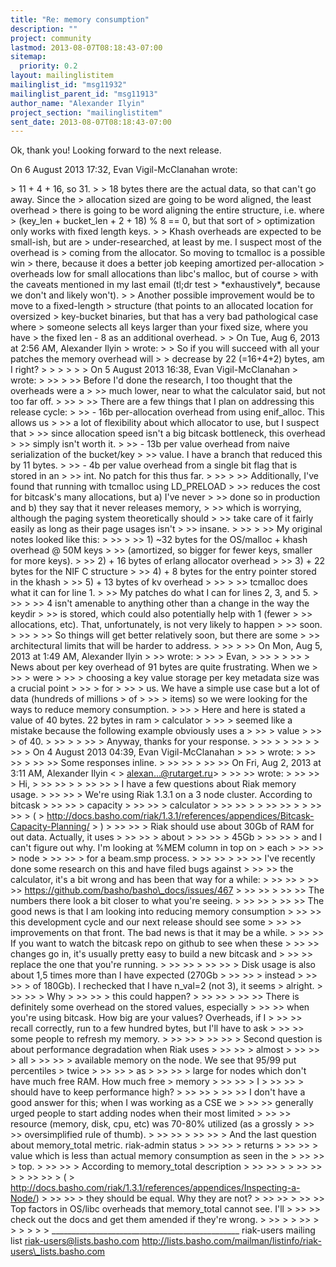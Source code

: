 ```yaml
---
title: "Re: memory consumption"
description: ""
project: community
lastmod: 2013-08-07T08:18:43-07:00
sitemap:
  priority: 0.2
layout: mailinglistitem
mailinglist_id: "msg11932"
mailinglist_parent_id: "msg11913"
author_name: "Alexander Ilyin"
project_section: "mailinglistitem"
sent_date: 2013-08-07T08:18:43-07:00
---
```



Ok, thank you! Looking forward to the next release.

On 6 August 2013 17:32, Evan Vigil-McClanahan  wrote:

&gt; 11 + 4 + 16, so 31.
&gt;
&gt; 18 bytes there are the actual data, so that can't go away. Since the
&gt; allocation sized are going to be word aligned, the least overhead
&gt; there is going to be word aligning the entire structure, i.e. where
&gt; (key\_len + bucket\_len + 2 + 18) % 8 == 0, but that sort of
&gt; optimization only works with fixed length keys.
&gt;
&gt; Khash overheads are expected to be small-ish, but are
&gt; under-researched, at least by me. I suspect most of the overhead is
&gt; coming from the allocator. So moving to tcmalloc is a possible win
&gt; there, because it does a better job keeping amortized per-allocation
&gt; overheads low for small allocations than libc's malloc, but of course
&gt; with the caveats mentioned in my last email (tl;dr test
&gt; \*exhaustively\*, because we don't and likely won't).
&gt;
&gt; Another possible improvement would be to move to a fixed-length
&gt; structure (that points to an allocated location for oversized
&gt; key-bucket binaries, but that has a very bad pathological case where
&gt; someone selects all keys larger than your fixed size, where you have
&gt; the fixed len - 8 as an additional overhead.
&gt;
&gt; On Tue, Aug 6, 2013 at 2:56 AM, Alexander Ilyin 
&gt; wrote:
&gt; &gt; So if you will succeed with all your patches the memory overhead will
&gt; &gt; decrease by 22 (=16+4+2) bytes, am I right?
&gt; &gt;
&gt; &gt;
&gt; &gt; On 5 August 2013 16:38, Evan Vigil-McClanahan 
&gt; wrote:
&gt; &gt;&gt;
&gt; &gt;&gt; Before I'd done the research, I too thought that the overheads were a
&gt; &gt;&gt; much lower, near to what the calculator said, but not too far off.
&gt; &gt;&gt;
&gt; &gt;&gt; There are a few things that I plan on addressing this release cycle:
&gt; &gt;&gt; - 16b per-allocation overhead from using enif\_alloc. This allows us
&gt; &gt;&gt; a lot of flexibility about which allocator to use, but I suspect that
&gt; &gt;&gt; since allocation speed isn't a big bitcask bottleneck, this overhead
&gt; &gt;&gt; simply isn't worth it.
&gt; &gt;&gt; - 13b per value overhead from naive serialization of the bucket/key
&gt; &gt;&gt; value. I have a branch that reduced this by 11 bytes.
&gt; &gt;&gt; - 4b per value overhead from a single bit flag that is stored in an
&gt; &gt;&gt; int. No patch for this thus far.
&gt; &gt;&gt;
&gt; &gt;&gt; Additionally, I've found that running with tcmalloc using LD\_PRELOAD
&gt; &gt;&gt; reduces the cost for bitcask's many allocations, but a) I've never
&gt; &gt;&gt; done so in production and b) they say that it never releases memory,
&gt; &gt;&gt; which is worrying, although the paging system theoretically should
&gt; &gt;&gt; take care of it fairly easily as long as their page usages isn't
&gt; &gt;&gt; insane.
&gt; &gt;&gt;
&gt; &gt;&gt; My original notes looked like this:
&gt; &gt;&gt;
&gt; &gt;&gt; 1) ~32 bytes for the OS/malloc + khash overhead @ 50M keys
&gt; &gt;&gt; (amortized, so bigger for fewer keys, smaller for more keys).
&gt; &gt;&gt; 2) + 16 bytes of erlang allocator overhead
&gt; &gt;&gt; 3) + 22 bytes for the NIF C structure
&gt; &gt;&gt; 4) + 8 bytes for the entry pointer stored in the khash
&gt; &gt;&gt; 5) + 13 bytes of kv overhead
&gt; &gt;&gt;
&gt; &gt;&gt; tcmalloc does what it can for line 1.
&gt; &gt;&gt; My patches do what I can for lines 2, 3, and 5.
&gt; &gt;&gt;
&gt; &gt;&gt; 4 isn't amenable to anything other than a change in the way the keydir
&gt; &gt;&gt; is stored, which could also potentially help with 1 (fewer
&gt; &gt;&gt; allocations, etc). That, unfortunately, is not very likely to happen
&gt; &gt;&gt; soon.
&gt; &gt;&gt;
&gt; &gt;&gt; So things will get better relatively soon, but there are some
&gt; &gt;&gt; architectural limits that will be harder to address.
&gt; &gt;&gt;
&gt; &gt;&gt; On Mon, Aug 5, 2013 at 1:49 AM, Alexander Ilyin 
&gt; &gt;&gt; wrote:
&gt; &gt;&gt; &gt; Evan,
&gt; &gt;&gt; &gt;
&gt; &gt;&gt; &gt; News about per key overhead of 91 bytes are quite frustrating. When we
&gt; &gt;&gt; &gt; were
&gt; &gt;&gt; &gt; choosing a key value storage per key metadata size was a crucial point
&gt; &gt;&gt; &gt; for
&gt; &gt;&gt; &gt; us. We have a simple use case but a lot of data (hundreds of millions
&gt; of
&gt; &gt;&gt; &gt; items) so we were looking for the ways to reduce memory consumption.
&gt; &gt;&gt; &gt; Here and here is stated a value of 40 bytes. 22 bytes in ram
&gt; calculator
&gt; &gt;&gt; &gt; seemed like a mistake because the following example obviously uses a
&gt; &gt;&gt; &gt; value
&gt; &gt;&gt; &gt; of 40.
&gt; &gt;&gt; &gt;
&gt; &gt;&gt; &gt; Anyway, thanks for your response.
&gt; &gt;&gt; &gt;
&gt; &gt;&gt; &gt;
&gt; &gt;&gt; &gt; On 4 August 2013 04:39, Evan Vigil-McClanahan 
&gt; &gt;&gt; &gt; wrote:
&gt; &gt;&gt; &gt;&gt;
&gt; &gt;&gt; &gt;&gt; Some responses inline.
&gt; &gt;&gt; &gt;&gt;
&gt; &gt;&gt; &gt;&gt; On Fri, Aug 2, 2013 at 3:11 AM, Alexander Ilyin &lt;
&gt; alexan...@rutarget.ru&gt;
&gt; &gt;&gt; &gt;&gt; wrote:
&gt; &gt;&gt; &gt;&gt; &gt; Hi,
&gt; &gt;&gt; &gt;&gt; &gt;
&gt; &gt;&gt; &gt;&gt; &gt; I have a few questions about Riak memory usage.
&gt; &gt;&gt; &gt;&gt; &gt; We're using Riak 1.3.1 on a 3 node cluster. According to bitcask
&gt; &gt;&gt; &gt;&gt; &gt; capacity
&gt; &gt;&gt; &gt;&gt; &gt; calculator
&gt; &gt;&gt; &gt;&gt; &gt;
&gt; &gt;&gt; &gt;&gt; &gt;
&gt; &gt;&gt; &gt;&gt; &gt; (
&gt; http://docs.basho.com/riak/1.3.1/references/appendices/Bitcask-Capacity-Planning/
&gt; )
&gt; &gt;&gt; &gt;&gt; &gt; Riak should use about 30Gb of RAM for out data. Actually, it uses
&gt; &gt;&gt; &gt;&gt; &gt; about
&gt; &gt;&gt; &gt;&gt; &gt; 45Gb
&gt; &gt;&gt; &gt;&gt; &gt; and I can't figure out why. I'm looking at %MEM column in top on
&gt; each
&gt; &gt;&gt; &gt;&gt; &gt; node
&gt; &gt;&gt; &gt;&gt; &gt; for a beam.smp process.
&gt; &gt;&gt; &gt;&gt;
&gt; &gt;&gt; &gt;&gt; I've recently done some research on this and have filed bugs against
&gt; &gt;&gt; &gt;&gt; the calculator, it's a bit wrong and has been that way for a while:
&gt; &gt;&gt; &gt;&gt;
&gt; &gt;&gt; &gt;&gt; https://github.com/basho/basho\_docs/issues/467
&gt; &gt;&gt; &gt;&gt;
&gt; &gt;&gt; &gt;&gt; The numbers there look a bit closer to what you're seeing.
&gt; &gt;&gt; &gt;&gt;
&gt; &gt;&gt; &gt;&gt; The good news is that I am looking into reducing memory consumption
&gt; &gt;&gt; &gt;&gt; this development cycle and our next release should see some
&gt; &gt;&gt; &gt;&gt; improvements on that front. The bad news is that it may be a while.
&gt; &gt;&gt; &gt;&gt; If you want to watch the bitcask repo on github to see when these
&gt; &gt;&gt; &gt;&gt; changes go in, it's usually pretty easy to build a new bitcask and
&gt; &gt;&gt; &gt;&gt; replace the one that you're running.
&gt; &gt;&gt; &gt;&gt;
&gt; &gt;&gt; &gt;&gt; &gt; Disk usage is also about 1,5 times more than I have expected (270Gb
&gt; &gt;&gt; &gt;&gt; &gt; instead
&gt; &gt;&gt; &gt;&gt; &gt; of 180Gb). I rechecked that I have n\_val=2 (not 3), it seems
&gt; alright.
&gt; &gt;&gt; &gt;&gt; &gt; Why
&gt; &gt;&gt; &gt;&gt; &gt; this could happen?
&gt; &gt;&gt; &gt;&gt;
&gt; &gt;&gt; &gt;&gt; There is definitely some overhead on the stored values, especially
&gt; &gt;&gt; &gt;&gt; when you're using bitcask. How big are your values? Overheads, if I
&gt; &gt;&gt; &gt;&gt; recall correctly, run to a few hundred bytes, but I'll have to ask
&gt; &gt;&gt; &gt;&gt; some people to refresh my memory.
&gt; &gt;&gt; &gt;&gt;
&gt; &gt;&gt; &gt;&gt; &gt; Second question is about performance degradation when Riak uses
&gt; &gt;&gt; &gt;&gt; &gt; almost
&gt; &gt;&gt; &gt;&gt; &gt; all
&gt; &gt;&gt; &gt;&gt; &gt; available memory on the node. We see that 95/99 put percentiles
&gt; twice
&gt; &gt;&gt; &gt;&gt; &gt; as
&gt; &gt;&gt; &gt;&gt; &gt; large for nodes which don't have much free RAM. How much free
&gt; memory
&gt; &gt;&gt; &gt;&gt; &gt; I
&gt; &gt;&gt; &gt;&gt; &gt; should have to keep performance high?
&gt; &gt;&gt; &gt;&gt;
&gt; &gt;&gt; &gt;&gt; I don't have a good answer for this; when I was working as a CSE we
&gt; &gt;&gt; &gt;&gt; generally urged people to start adding nodes when their most limited
&gt; &gt;&gt; &gt;&gt; resource (memory, disk, cpu, etc) was 70-80% utilized (as a grossly
&gt; &gt;&gt; &gt;&gt; oversimplified rule of thumb).
&gt; &gt;&gt; &gt;&gt;
&gt; &gt;&gt; &gt;&gt; &gt; And the last question about memory\_total metric. riak-admin status
&gt; &gt;&gt; &gt;&gt; &gt; returns
&gt; &gt;&gt; &gt;&gt; &gt; value which is less than actual memory consumption as seen in the
&gt; &gt;&gt; &gt;&gt; &gt; top.
&gt; &gt;&gt; &gt;&gt; &gt; According to memory\_total description
&gt; &gt;&gt; &gt;&gt; &gt;
&gt; &gt;&gt; &gt;&gt; &gt;
&gt; &gt;&gt; &gt;&gt; &gt; (
&gt; http://docs.basho.com/riak/1.3.1/references/appendices/Inspecting-a-Node/)
&gt; &gt;&gt; &gt;&gt; &gt; they should be equal. Why they are not?
&gt; &gt;&gt; &gt;&gt;
&gt; &gt;&gt; &gt;&gt; Top factors in OS/libc overheads that memory\_total cannot see. I'll
&gt; &gt;&gt; &gt;&gt; check out the docs and get them amended if they're wrong.
&gt; &gt;&gt; &gt;
&gt; &gt;&gt; &gt;
&gt; &gt;
&gt; &gt;
&gt;
\_\_\_\_\_\_\_\_\_\_\_\_\_\_\_\_\_\_\_\_\_\_\_\_\_\_\_\_\_\_\_\_\_\_\_\_\_\_\_\_\_\_\_\_\_\_\_
riak-users mailing list
riak-users@lists.basho.com
http://lists.basho.com/mailman/listinfo/riak-users\_lists.basho.com

